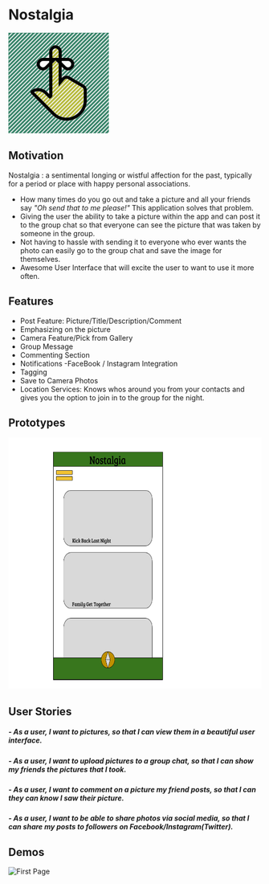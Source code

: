 # Nostalgia
<img src ="https://github.com/Keyner32/Nostalgia/blob/master/Nostalgia_icon_final.png?raw=true" alt="Pin Icon" width="200" height="200">


## Motivation
Nostalgia : a sentimental longing or wistful affection for the past, typically for a period or place with happy personal associations.


  - How many times do you go out and take a picture and all your friends say _"Oh send that to me please!"_ This application solves that problem. 
  - Giving the user the ability to take a picture within the app and can post it to the group chat so that everyone can see the picture that was taken by someone in the group.
  - Not having to hassle with sending it to everyone who ever wants the photo can easily go to the group chat and save the image for themselves.
  - Awesome User Interface that will excite the user to want to use it more often.



## Features

  - Post Feature: Picture/Title/Description/Comment
  - Emphasizing on the picture
  - Camera Feature/Pick from Gallery
  - Group Message
  - Commenting Section
  - Notifications
  -FaceBook / Instagram Integration 
  - Tagging 
  - Save to Camera Photos
  - Location Services: Knows whos around you from your contacts and gives you the option to join in to the group for the night.

## Prototypes


<img src ="https://github.com/Keyner32/Nostalgia/blob/master/Nostalgia%20.png" alt="First Page"  width="600" height="500"> 


## User Stories

##### - As a user, I want to _pictures_, so that I can _view them in a beautiful user interface_. 

##### - As a user, I want to _upload pictures to a group chat_, so that I can _show my friends the pictures that I took_. 

##### - As a user, I want to _comment on a picture my friend posts_, so that I can _they can know I saw their picture_. 

##### - As a user, I want to _be able to share photos via social media_, so that I can _share my posts to followers on Facebook/Instagram(Twitter)_.

## Demos

<img src ="https://github.com/RK-ic/Nostalgia/blob/master/detailview.gif" alt="First Page"  width="300" height="500"> 

